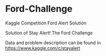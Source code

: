 # Ford-Challenge
Kaggle Competition Ford Alert Solution

Solution of Stay Alert! The Ford Challenge

Data and problem description can be found in 
https://www.kaggle.com/c/stayalert
